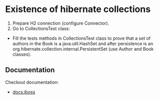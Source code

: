 # Existence of hibernate collections

1. Prepare H2 connection (configure Connector).
2. Go to CollectionsTest class:
* Fill the tests methods in CollectionsTest class to prove that a set of authors in the Book is a java.util.HashSet
   and after persistence is an org.hibernate.collection.internal.PersistentSet (use Author and Book classes).

## Documentation

Checkout documentation:

* [docs.jboss](https://docs.jboss.org/hibernate/orm/3.3/reference/en/html/collections.html)